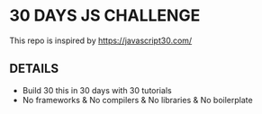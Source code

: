 # 30 DAYS JS CHALLENGE

This repo is inspired by https://javascript30.com/

## DETAILS
* Build 30 this in 30 days with 30 tutorials
* No frameworks & No compilers & No libraries & No boilerplate
